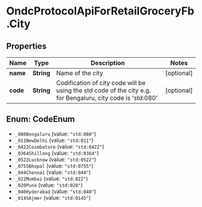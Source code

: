 # OndcProtocolApiForRetailGroceryFb.City

## Properties
Name | Type | Description | Notes
------------ | ------------- | ------------- | -------------
**name** | **String** | Name of the city | [optional] 
**code** | **String** | Codification of city code will be using the std code of the city e.g. for Bengaluru, city code is &#x27;std:080&#x27; | [optional] 

<a name="CodeEnum"></a>
## Enum: CodeEnum

* `_080Bengaluru` (value: `"std:080"`)
* `_011NewDelhi` (value: `"std:011"`)
* `_0422Coimbatore` (value: `"std:0422"`)
* `_0364Shillong` (value: `"std:0364"`)
* `_0522Lucknow` (value: `"std:0522"`)
* `_0755Bhopal` (value: `"std:0755"`)
* `_044Chennai` (value: `"std:044"`)
* `_022Mumbai` (value: `"std:022"`)
* `_020Pune` (value: `"std:020"`)
* `_040Hyderabad` (value: `"std:040"`)
* `_0145Ajmer` (value: `"std:0145"`)


